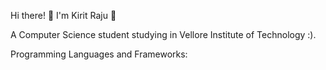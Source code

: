 

Hi there! 👋 I'm Kirit Raju 🙂

A Computer Science student studying in Vellore Institute of Technology :).

Programming Languages and Frameworks:
              
